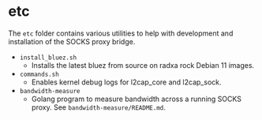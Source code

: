 # etc

The `etc` folder contains various utilities to help with development and installation of
the SOCKS proxy bridge.

- `install_bluez.sh`
    - Installs the latest bluez from source on radxa rock Debian 11 images.
- `commands.sh`
    - Enables kernel debug logs for l2cap_core and l2cap_sock.
- `bandwidth-measure`
    - Golang program to measure bandwidth across a running SOCKS proxy. See
      `bandwidth-measure/README.md`.
